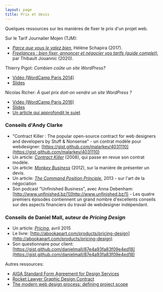```yaml
---
layout: page
title: Prix et devis
---
```


Quelques ressources sur les manières de fixer le prix d'un projet web.

Sur le Tarif Journalier Mojen (TJM):

- *[Parce que vous le valez bien](https://libelilou.github.io/2017/05/29/sudweb.html)*, Hélène Schapira (2017).
- *[Freelances : bien fixer, annoncer et négocier vos tarifs (guide complet)](https://www.miximum.fr/blog/developpeur-web-freelance-tjm/)*, par Thibault Jouannic (2020).

Thierry Pigot: *Combien coûte un site WordPress?*  
- [Vidéo (WordCamp Paris 2014)](http://wordpress.tv/2014/03/24/thierry-pigot-combien-coute-un-site-wordpress/)
- [Slides](http://fr.slideshare.net/thierrypigot/wordcamp-paris-2014) 

Nicolas Richer: *À quel prix doit-on vendre un site WordPress ?*  
- [Vidéo (WordCamp Paris 2016)](http://wordpress.tv/2016/04/13/nicolas-richer-a-quel-prix-doit-on-vendre-un-site-wordpress/)
- [Slides](http://fr.slideshare.net/nicolasricher/prix-wordpress)
- [Un article qui approfondit le sujet](https://nicolasricher.fr/blog/prix-site-wordpress/)

### Conseils d'Andy Clarke

<div class="cards"></div>

- "Contract Killer : The popular open-source contract for web designers and developers by Stuff & Nonsense" - un contrat modèle pour webdesigner:
[https://gist.github.com/malarkey/4031110](https://gist.github.com/malarkey/4031110)
- Un article: *[Contract Killer](https://24ways.org/2008/contract-killer/)* (2008), qui passe en revue son contrat modèle.
- Un article: *[Monkey Business](https://24ways.org/2012/monkey-business/)* (2012), sur la manière de présenter un devis.
- Un article: *[The Command Position Principle](https://24ways.org/2013/the-command-position-principle/)*, 2013 - sur l'art de la négociation
- Son podcast "Unfinished Business", avec Anna Debenham:
[http://www.unfinished.bz/1](http://www.unfinished.bz/1) - Les quatre premiers épisodes contiennent un grand nombre d'excellents conseils sur des aspects financiers du travail de webdesigner indépendant.

### Conseils de Daniel Mall, auteur de *Pricing Design*

<div class="cards"></div>

- Un article: *[Pricing](http://danielmall.com/articles/pricing/)*, avril 2015
- Le livre: [http://abookapart.com/products/pricing-design](http://abookapart.com/products/pricing-design)
- Son questionnaire pour client: 
[https://gist.github.com/danielmall/87e4a93fa83f09e4ed18](https://gist.github.com/danielmall/87e4a93fa83f09e4ed18)

Autres ressources:

- [AIGA Standard Form Agreement for Design Services](http://www.aiga.org/standard-agreement)
- [Rocket Lawyer Graphic Design Contract](https://www.rocketlawyer.com/document/graphic-design-contract.rl#/)
- [The modern web design process: defining project scope](https://webflow.com/blog/the-modern-web-design-process-defining-project-scope) 